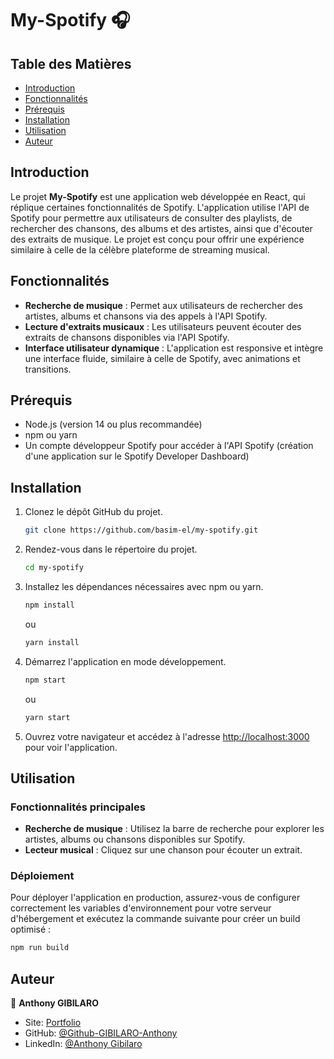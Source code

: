 # My-Spotify 🎧

## Table des Matières

- [Introduction](#introduction)
- [Fonctionnalités](#fonctionnalités)
- [Prérequis](#prérequis)
- [Installation](#installation)
- [Utilisation](#utilisation)
- [Auteur](#auteur)

## Introduction

Le projet **My-Spotify** est une application web développée en React, qui réplique certaines fonctionnalités de Spotify. L'application utilise l'API de Spotify pour permettre aux utilisateurs de consulter des playlists, de rechercher des chansons, des albums et des artistes, ainsi que d'écouter des extraits de musique. Le projet est conçu pour offrir une expérience similaire à celle de la célèbre plateforme de streaming musical.

## Fonctionnalités

- **Recherche de musique** : Permet aux utilisateurs de rechercher des artistes, albums et chansons via des appels à l'API Spotify.
- **Lecture d'extraits musicaux** : Les utilisateurs peuvent écouter des extraits de chansons disponibles via l'API Spotify.
- **Interface utilisateur dynamique** : L'application est responsive et intègre une interface fluide, similaire à celle de Spotify, avec animations et transitions.

## Prérequis

- Node.js (version 14 ou plus recommandée)
- npm ou yarn
- Un compte développeur Spotify pour accéder à l'API Spotify (création d'une application sur le Spotify Developer Dashboard)

## Installation

1. Clonez le dépôt GitHub du projet.

    ```sh
    git clone https://github.com/basim-el/my-spotify.git
    ```

2. Rendez-vous dans le répertoire du projet.

    ```sh
    cd my-spotify
    ```

3. Installez les dépendances nécessaires avec npm ou yarn.

    ```sh
    npm install
    ```
    ou

    ```sh
    yarn install
    ```

4. Démarrez l'application en mode développement.

    ```sh
    npm start
    ```
    ou

    ```sh
    yarn start
    ```

5. Ouvrez votre navigateur et accédez à l'adresse [http://localhost:3000](http://localhost:3000) pour voir l'application.

## Utilisation

### Fonctionnalités principales

- **Recherche de musique** : Utilisez la barre de recherche pour explorer les artistes, albums ou chansons disponibles sur Spotify.
- **Lecteur musical** : Cliquez sur une chanson pour écouter un extrait.

### Déploiement

Pour déployer l'application en production, assurez-vous de configurer correctement les variables d'environnement pour votre serveur d'hébergement et exécutez la commande suivante pour créer un build optimisé :

```sh
npm run build
```

## Auteur 

👤 **Anthony GIBILARO**

* Site: [Portfolio ](https://www.agibilaro.com/)
* GitHub: [@Github-GIBILARO-Anthony](https://github.com/Github-GIBILARO-Anthony)
* LinkedIn: [@Anthony Gibilaro](https://www.linkedin.com/in/anthony-gibilaro/)
